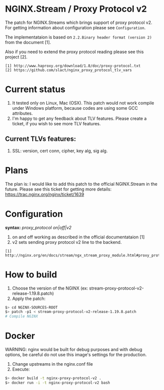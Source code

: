 # NGINX.Stream / Proxy Protocol v2

The patch for NGINX.Streams which brings support of proxy protocol v2.
For getting information about configuration please see `Configuration`.

The implementataion is based on `2.2.Binary header format (version 2)` from the
document [1].

Also if you need to extend the proxy protocol reading please see this project [2].

```
[1] http://www.haproxy.org/download/1.8/doc/proxy-protocol.txt
[2] https://github.com/slact/nginx_proxy_protocol_tlv_vars
```

# Current status

1. It tested only on Linux, Mac (OSX).
This patch would not work compile under Windows platform, because codes are using some GCC attributes.
3. I'm happy to get any feedback about TLV features. Please create a ticket, if you wish to see more TLV features.

## Current TLVs features:
1. SSL: version, cert conn, cipher, key alg, sig alg.

# Plans

The plan is: I would like to add this patch to the official NGINX.Stream in the future.
Please see this ticket for getting more details: https://trac.nginx.org/nginx/ticket/1639

# Configuration

**syntax:** *proxy_protocol on|off|v2*

1. on and off working as described in the official documentataion [1]
2. v2 sets sending proxy protocol v2 line to the backend.

```
[1] http://nginx.org/en/docs/stream/ngx_stream_proxy_module.html#proxy_protocol
```

# How to build
1. Choose the version of the NGINX (ex: stream-proxy-protocol-v2-release-1.19.8.patch)
2. Apply the patch:

```bash
$> cd NGINX-SOURCES-ROOT
$> patch -p1 < stream-proxy-protocol-v2-release-1.19.8.patch
# Compile NGINX
```
# Docker
WARNING:
nginx would be built for debug purposes and with debug options,
be careful do not use this image's settings for the production.
1. Change upstreams in the nginx.conf file
2. Execute:
```bash
$> docker build -t nginx-proxy-protocol-v2 .
$> docker run -i -t nginx-proxy-protocol-v2 bash
```

